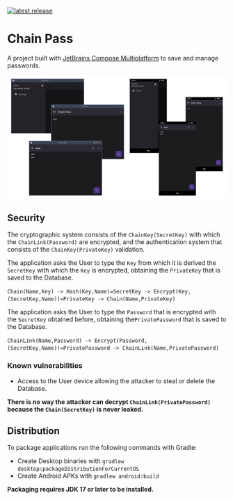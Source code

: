 [![latest release](https://img.shields.io/github/v/release/sunlandx/chain-pass?color=brightgreen&label=latest%20release)](https://github.com/sunlandx/chain-pass/releases/latest)

# Chain Pass

A project built with [JetBrains Compose Multiplatform](https://www.jetbrains.com/lp/compose-mpp/)
to save and manage passwords.

![](artwork/chain-pass-showcase.png)

## Security

The cryptographic system consists of the `ChainKey(SecretKey)` with which the `ChainLink(Password)` are encrypted, and the 
authentication system that consists of the `ChainKey(PrivateKey)` validation.

The application asks the User to type the `Key` from which it is derived the `SecretKey` with which the `Key` is encrypted, 
obtaining the `PrivateKey` that is saved to the Database.

`Chain(Name,Key) -> Hash(Key,Name)=SecretKey -> Encrypt(Key,(SecretKey,Name))=PrivateKey -> Chain(Name,PrivateKey)`

The application asks the User to type the `Password` that is encrypted with the `SecretKey` obtained before, obtaining 
the`PrivatePassword` that is saved to the Database.

`ChainLink(Name,Password) -> Encrypt(Password,(SecretKey,Name))=PrivatePassword -> ChainLink(Name,PrivatePassword)`

### Known vulnerabilities

- Access to the User device allowing the attacker to steal or delete the Database.

**There is no way the attacker can decrypt `ChainLink(PrivatePassword)` because the `Chain(SecretKey)` is never leaked.**

## Distribution

To package applications run the following commands with Gradle:

- Create Desktop binaries with `gradlew desktop:packageDistributionForCurrentOS`
- Create Android APKs with `gradlew android:build`

**Packaging requires JDK 17 or later to be installed.**